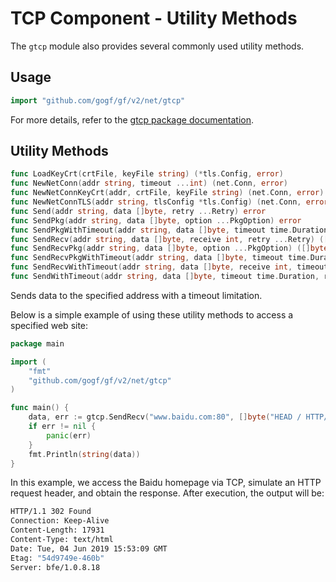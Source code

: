 # TCP Component - Utility Methods

The `gtcp` module also provides several commonly used utility methods.

## Usage

```go
import "github.com/gogf/gf/v2/net/gtcp"
```

For more details, refer to the [gtcp package documentation](https://pkg.go.dev/github.com/gogf/gf/v2/net/gtcp).

## Utility Methods

```go
func LoadKeyCrt(crtFile, keyFile string) (*tls.Config, error)
func NewNetConn(addr string, timeout ...int) (net.Conn, error)
func NewNetConnKeyCrt(addr, crtFile, keyFile string) (net.Conn, error)
func NewNetConnTLS(addr string, tlsConfig *tls.Config) (net.Conn, error)
func Send(addr string, data []byte, retry ...Retry) error
func SendPkg(addr string, data []byte, option ...PkgOption) error
func SendPkgWithTimeout(addr string, data []byte, timeout time.Duration, option ...PkgOption) error
func SendRecv(addr string, data []byte, receive int, retry ...Retry) ([]byte, error)
func SendRecvPkg(addr string, data []byte, option ...PkgOption) ([]byte, error)
func SendRecvPkgWithTimeout(addr string, data []byte, timeout time.Duration, option ...PkgOption) ([]byte, error)
func SendRecvWithTimeout(addr string, data []byte, receive int, timeout time.Duration, retry ...Retry) ([]byte, error)
func SendWithTimeout(addr string, data []byte, timeout time.Duration, retry ...Retry) error
```

Sends data to the specified address with a timeout limitation.

Below is a simple example of using these utility methods to access a specified web site:

```go
package main

import (
    "fmt"
    "github.com/gogf/gf/v2/net/gtcp"
)

func main() {
    data, err := gtcp.SendRecv("www.baidu.com:80", []byte("HEAD / HTTP/1.1\n\n"), -1)
    if err != nil {
        panic(err)
    }
    fmt.Println(string(data))
}
```

In this example, we access the Baidu homepage via TCP, simulate an HTTP request header, and obtain the response. After execution, the output will be:

```bash
HTTP/1.1 302 Found
Connection: Keep-Alive
Content-Length: 17931
Content-Type: text/html
Date: Tue, 04 Jun 2019 15:53:09 GMT
Etag: "54d9749e-460b"
Server: bfe/1.0.8.18
```
